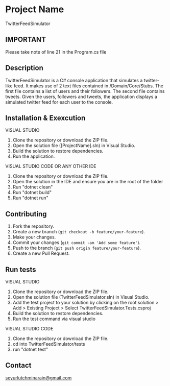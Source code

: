 # Project Name
TwitterFeedSimulator

## IMPORTANT
Please take note of line 21 in the Program.cs file

## Description
TwitterFeedSimulator is a C# console application that simulates a twitter-like feed. It makes use of 2 text files contained in /Domain/Core/Stubs.
The first file contains a list of users and their followers.
The second file contains tweets.
Given the users, followers and tweets, the application displays a simulated twitter feed for each user to the console.

## Installation & Exexcution
VISUAL STUDIO
1. Clone the repository or download the ZIP file.
2. Open the solution file ([ProjectName].sln) in Visual Studio.
3. Build the solution to restore dependencies.
5. Run the application.

VISUAL STUDIO CODE OR ANY OTHER IDE
1. Clone the repository or download the ZIP file.
2. Open the solution in the IDE and ensure you are in the root of the folder
3. Run "dotnet clean"
4. Run "dotnet build"
5. Run "dotnet run"

## Contributing
1. Fork the repository.
2. Create a new branch (`git checkout -b feature/your-feature`).
3. Make your changes.
4. Commit your changes (`git commit -am 'Add some feature'`).
5. Push to the branch (`git push origin feature/your-feature`).
6. Create a new Pull Request.

## Run tests
VISUAL STUDIO
1. Clone the repository or download the ZIP file.
2. Open the solution file (TwitterFeedSimulator.sln) in Visual Studio.
3. Add the test project to your solution by clicking on the root solution > Add > Existing Project > Select TwitterFeedSimulator.Tests.csproj
3. Build the solution to restore dependencies.
4. Run the test command via visual studio

VISUAL STUDIO CODE
1. Clone the repository or download the ZIP file.
2. cd into TwitterFeedSimulator/tests
3. run "dotnet test"

## Contact
seyurlutchminarain@gmail.com

